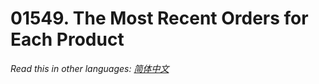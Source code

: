 # 01549. The Most Recent Orders for Each Product

  _Read this in other languages:_
    [_简体中文_](README.zh-CN.md)

